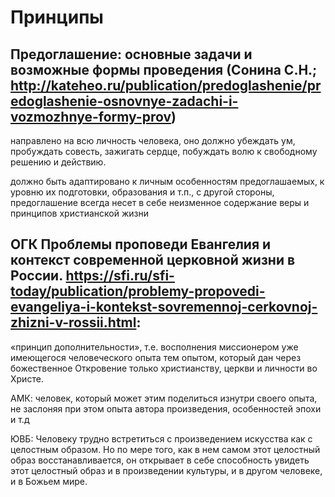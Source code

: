 # Принципы
## Предоглашение: основные задачи и возможные формы проведения (Сонина С.Н.; http://kateheo.ru/publication/predoglashenie/predoglashenie-osnovnye-zadachi-i-vozmozhnye-formy-prov)
направлено на всю личность человека, оно должно убеждать ум, пробуждать совесть, зажигать сердце, побуждать волю к свободному решению и действию.

должно быть адаптировано к личным особенностям предоглашаемых, к уровню их подготовки, образования и т.п., с другой стороны, предоглашение всегда несет в себе неизменное содержание веры и принципов христианской жизни


## ОГК Проблемы проповеди Евангелия и контекст современной церковной жизни в России. https://sfi.ru/sfi-today/publication/problemy-propovedi-evangeliya-i-kontekst-sovremennoj-cerkovnoj-zhizni-v-rossii.html:
«принцип дополнительности», т.е. восполнения миссионером уже имеющегося человеческого опыта тем опытом, который дан через божественное Откровение только христианству, церкви и личности во Христе. 

АМК: человек, который может этим поделиться изнутри своего опыта, не заслоняя при этом опыта автора произведения, особенностей эпохи и т.д

ЮВБ: Человеку трудно встретиться с произведением искусства как с целостным образом. Но по мере того, как в нем самом этот целостный образ восстанавливается, он открывает в себе способность увидеть этот целостный образ и в произведении культуры, и в другом человеке, и в Божьем мире. 

